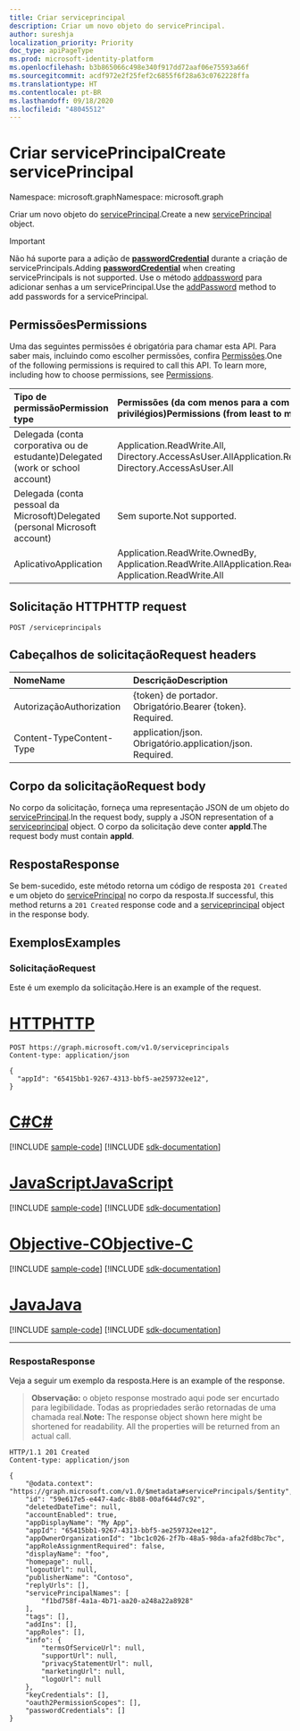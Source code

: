 ```yaml
---
title: Criar serviceprincipal
description: Criar um novo objeto do servicePrincipal.
author: sureshja
localization_priority: Priority
doc_type: apiPageType
ms.prod: microsoft-identity-platform
ms.openlocfilehash: b3b865066c498e340f917dd72aaf06e75593a66f
ms.sourcegitcommit: acdf972e2f25fef2c6855f6f28a63c0762228ffa
ms.translationtype: HT
ms.contentlocale: pt-BR
ms.lasthandoff: 09/18/2020
ms.locfileid: "48045512"
---
```

# <a name="create-serviceprincipal"></a><span data-ttu-id="d7133-103">Criar servicePrincipal</span><span class="sxs-lookup"><span data-stu-id="d7133-103">Create servicePrincipal</span></span>

<span data-ttu-id="d7133-104">Namespace: microsoft.graph</span><span class="sxs-lookup"><span data-stu-id="d7133-104">Namespace: microsoft.graph</span></span>

<span data-ttu-id="d7133-105">Criar um novo objeto do [servicePrincipal](../resources/serviceprincipal.md).</span><span class="sxs-lookup"><span data-stu-id="d7133-105">Create a new [servicePrincipal](../resources/serviceprincipal.md) object.</span></span>

> [!IMPORTANT]
> <span data-ttu-id="d7133-106">Não há suporte para a adição de [**passwordCredential**](../resources/passwordcredential.md) durante a criação de servicePrincipals.</span><span class="sxs-lookup"><span data-stu-id="d7133-106">Adding [**passwordCredential**](../resources/passwordcredential.md) when creating servicePrincipals is not supported.</span></span> <span data-ttu-id="d7133-107">Use o método [addpassword](serviceprincipal-addpassword.md) para adicionar senhas a um servicePrincipal.</span><span class="sxs-lookup"><span data-stu-id="d7133-107">Use the [addPassword](serviceprincipal-addpassword.md) method to add passwords for a servicePrincipal.</span></span>

## <a name="permissions"></a><span data-ttu-id="d7133-108">Permissões</span><span class="sxs-lookup"><span data-stu-id="d7133-108">Permissions</span></span>
<span data-ttu-id="d7133-p102">Uma das seguintes permissões é obrigatória para chamar esta API. Para saber mais, incluindo como escolher permissões, confira [Permissões](/graph/permissions-reference).</span><span class="sxs-lookup"><span data-stu-id="d7133-p102">One of the following permissions is required to call this API. To learn more, including how to choose permissions, see [Permissions](/graph/permissions-reference).</span></span>


|<span data-ttu-id="d7133-111">Tipo de permissão</span><span class="sxs-lookup"><span data-stu-id="d7133-111">Permission type</span></span>      | <span data-ttu-id="d7133-112">Permissões (da com menos para a com mais privilégios)</span><span class="sxs-lookup"><span data-stu-id="d7133-112">Permissions (from least to most privileged)</span></span>              |
|:--------------------|:---------------------------------------------------------|
|<span data-ttu-id="d7133-113">Delegada (conta corporativa ou de estudante)</span><span class="sxs-lookup"><span data-stu-id="d7133-113">Delegated (work or school account)</span></span> | <span data-ttu-id="d7133-114">Application.ReadWrite.All, Directory.AccessAsUser.All</span><span class="sxs-lookup"><span data-stu-id="d7133-114">Application.ReadWrite.All, Directory.AccessAsUser.All</span></span>    |
|<span data-ttu-id="d7133-115">Delegada (conta pessoal da Microsoft)</span><span class="sxs-lookup"><span data-stu-id="d7133-115">Delegated (personal Microsoft account)</span></span> | <span data-ttu-id="d7133-116">Sem suporte.</span><span class="sxs-lookup"><span data-stu-id="d7133-116">Not supported.</span></span>    |
|<span data-ttu-id="d7133-117">Aplicativo</span><span class="sxs-lookup"><span data-stu-id="d7133-117">Application</span></span> | <span data-ttu-id="d7133-118">Application.ReadWrite.OwnedBy, Application.ReadWrite.All</span><span class="sxs-lookup"><span data-stu-id="d7133-118">Application.ReadWrite.OwnedBy, Application.ReadWrite.All</span></span> |

## <a name="http-request"></a><span data-ttu-id="d7133-119">Solicitação HTTP</span><span class="sxs-lookup"><span data-stu-id="d7133-119">HTTP request</span></span>
<!-- { "blockType": "ignored" } -->
```http
POST /serviceprincipals
```

## <a name="request-headers"></a><span data-ttu-id="d7133-120">Cabeçalhos de solicitação</span><span class="sxs-lookup"><span data-stu-id="d7133-120">Request headers</span></span>
| <span data-ttu-id="d7133-121">Nome</span><span class="sxs-lookup"><span data-stu-id="d7133-121">Name</span></span>       | <span data-ttu-id="d7133-122">Descrição</span><span class="sxs-lookup"><span data-stu-id="d7133-122">Description</span></span>|
|:-----------|:----------|
| <span data-ttu-id="d7133-123">Autorização</span><span class="sxs-lookup"><span data-stu-id="d7133-123">Authorization</span></span> | <span data-ttu-id="d7133-p103">{token} de portador. Obrigatório.</span><span class="sxs-lookup"><span data-stu-id="d7133-p103">Bearer {token}. Required.</span></span>  |
| <span data-ttu-id="d7133-126">Content-Type</span><span class="sxs-lookup"><span data-stu-id="d7133-126">Content-Type</span></span> | <span data-ttu-id="d7133-p104">application/json. Obrigatório.</span><span class="sxs-lookup"><span data-stu-id="d7133-p104">application/json. Required.</span></span> |

## <a name="request-body"></a><span data-ttu-id="d7133-129">Corpo da solicitação</span><span class="sxs-lookup"><span data-stu-id="d7133-129">Request body</span></span>
<span data-ttu-id="d7133-130">No corpo da solicitação, forneça uma representação JSON de um objeto do [servicePrincipal](../resources/serviceprincipal.md).</span><span class="sxs-lookup"><span data-stu-id="d7133-130">In the request body, supply a JSON representation of a [serviceprincipal](../resources/serviceprincipal.md) object.</span></span> <span data-ttu-id="d7133-131">O corpo da solicitação deve conter  **appId**.</span><span class="sxs-lookup"><span data-stu-id="d7133-131">The request body must contain  **appId**.</span></span>

## <a name="response"></a><span data-ttu-id="d7133-132">Resposta</span><span class="sxs-lookup"><span data-stu-id="d7133-132">Response</span></span>

<span data-ttu-id="d7133-133">Se bem-sucedido, este método retorna um código de resposta `201 Created` e um objeto do [servicePrincipal](../resources/serviceprincipal.md) no corpo da resposta.</span><span class="sxs-lookup"><span data-stu-id="d7133-133">If successful, this method returns a `201 Created` response code and a [serviceprincipal](../resources/serviceprincipal.md) object in the response body.</span></span>

## <a name="examples"></a><span data-ttu-id="d7133-134">Exemplos</span><span class="sxs-lookup"><span data-stu-id="d7133-134">Examples</span></span>
### <a name="request"></a><span data-ttu-id="d7133-135">Solicitação</span><span class="sxs-lookup"><span data-stu-id="d7133-135">Request</span></span>
<span data-ttu-id="d7133-136">Este é um exemplo da solicitação.</span><span class="sxs-lookup"><span data-stu-id="d7133-136">Here is an example of the request.</span></span>


# <a name="http"></a>[<span data-ttu-id="d7133-137">HTTP</span><span class="sxs-lookup"><span data-stu-id="d7133-137">HTTP</span></span>](#tab/http)
<!-- {
  "blockType": "request",
  "name": "create_serviceprincipal_from_serviceprincipals"
}-->
```http
POST https://graph.microsoft.com/v1.0/serviceprincipals
Content-type: application/json

{
  "appId": "65415bb1-9267-4313-bbf5-ae259732ee12",
}
```
# <a name="c"></a>[<span data-ttu-id="d7133-138">C#</span><span class="sxs-lookup"><span data-stu-id="d7133-138">C#</span></span>](#tab/csharp)
[!INCLUDE [sample-code](../includes/snippets/csharp/create-serviceprincipal-from-serviceprincipals-csharp-snippets.md)]
[!INCLUDE [sdk-documentation](../includes/snippets/snippets-sdk-documentation-link.md)]

# <a name="javascript"></a>[<span data-ttu-id="d7133-139">JavaScript</span><span class="sxs-lookup"><span data-stu-id="d7133-139">JavaScript</span></span>](#tab/javascript)
[!INCLUDE [sample-code](../includes/snippets/javascript/create-serviceprincipal-from-serviceprincipals-javascript-snippets.md)]
[!INCLUDE [sdk-documentation](../includes/snippets/snippets-sdk-documentation-link.md)]

# <a name="objective-c"></a>[<span data-ttu-id="d7133-140">Objective-C</span><span class="sxs-lookup"><span data-stu-id="d7133-140">Objective-C</span></span>](#tab/objc)
[!INCLUDE [sample-code](../includes/snippets/objc/create-serviceprincipal-from-serviceprincipals-objc-snippets.md)]
[!INCLUDE [sdk-documentation](../includes/snippets/snippets-sdk-documentation-link.md)]

# <a name="java"></a>[<span data-ttu-id="d7133-141">Java</span><span class="sxs-lookup"><span data-stu-id="d7133-141">Java</span></span>](#tab/java)
[!INCLUDE [sample-code](../includes/snippets/java/create-serviceprincipal-from-serviceprincipals-java-snippets.md)]
[!INCLUDE [sdk-documentation](../includes/snippets/snippets-sdk-documentation-link.md)]

---


### <a name="response"></a><span data-ttu-id="d7133-142">Resposta</span><span class="sxs-lookup"><span data-stu-id="d7133-142">Response</span></span>
<span data-ttu-id="d7133-143">Veja a seguir um exemplo da resposta.</span><span class="sxs-lookup"><span data-stu-id="d7133-143">Here is an example of the response.</span></span> 

> <span data-ttu-id="d7133-p106">**Observação:** o objeto response mostrado aqui pode ser encurtado para legibilidade. Todas as propriedades serão retornadas de uma chamada real.</span><span class="sxs-lookup"><span data-stu-id="d7133-p106">**Note:** The response object shown here might be shortened for readability. All the properties will be returned from an actual call.</span></span>
<!-- {
  "blockType": "response",
  "truncated": true,
  "@odata.type": "microsoft.graph.servicePrincipal"
} -->
```http
HTTP/1.1 201 Created
Content-type: application/json

{
    "@odata.context": "https://graph.microsoft.com/v1.0/$metadata#servicePrincipals/$entity",
    "id": "59e617e5-e447-4adc-8b88-00af644d7c92",
    "deletedDateTime": null,
    "accountEnabled": true,
    "appDisplayName": "My App",
    "appId": "65415bb1-9267-4313-bbf5-ae259732ee12",
    "appOwnerOrganizationId": "1bc1c026-2f7b-48a5-98da-afa2fd8bc7bc",
    "appRoleAssignmentRequired": false,
    "displayName": "foo",
    "homepage": null,
    "logoutUrl": null,
    "publisherName": "Contoso",
    "replyUrls": [],
    "servicePrincipalNames": [
        "f1bd758f-4a1a-4b71-aa20-a248a22a8928"
    ],
    "tags": [],
    "addIns": [],
    "appRoles": [],
    "info": {
        "termsOfServiceUrl": null,
        "supportUrl": null,
        "privacyStatementUrl": null,
        "marketingUrl": null,
        "logoUrl": null
    },
    "keyCredentials": [],
    "oauth2PermissionScopes": [],
    "passwordCredentials": []
}
```

